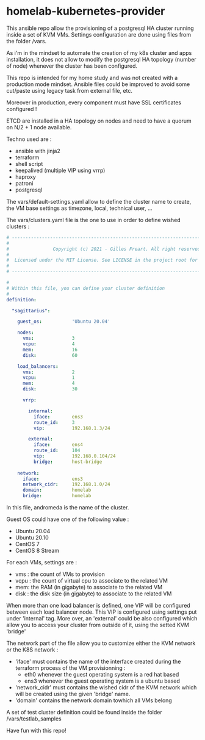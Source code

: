 # homelab-kubernetes-provider

This ansible repo allow the provisioning of a postgresql HA cluster running inside a set of KVM VMs.
Settings configuration are done using files from the folder /vars.

As i'm in the mindset to automate the creation of my k8s cluster and apps installation, it does not
allow to modify the postgresql HA topology (number of node) whenever the cluster has been configured.

This repo is intended for my home study and was not created with a production mode mindset. Ansible 
files could be improved to avoid some cut/paste using legacy task from external file, etc.

Moreover in production, every component must have SSL certificates configured ! 

ETCD are installed in a HA topology on nodes and need to have a quorum on N/2 + 1 node available.

Techno used are :
* ansible with jinja2
* terraform
* shell script
* keepalived (multiple VIP using vrrp)
* haproxy
* patroni
* postgresql

The vars/default-settings.yaml allow to define the cluster name to create, the VM base settings as timezone, local, technical user, ...

The vars/clusters.yaml file is the one to use in order to define wished clusters :

``` yaml
# ------------------------------------------------------------------------------------------ #
#                                                                                            #
#                Copyright (c) 2021 - Gilles Freart. All right reserved                      #
#                                                                                            #
#  Licensed under the MIT License. See LICENSE in the project root for license information.  #
#                                                                                            #
# ------------------------------------------------------------------------------------------ #

#
# Within this file, you can define your cluster definition
#
definition:

  "sagittarius":

    guest_os:           'Ubuntu 20.04'

    nodes:
      vms:              3
      vcpu:             4
      mem:              16
      disk:             60

    load_balancers:
      vms:              2
      vcpu:             1
      mem:              4
      disk:             30

      vrrp:

        internal:
          iface:        ens3
          route_id:     3
          vip:          192.168.1.3/24

        external:
          iface:        ens4
          route_id:     104
          vip:          192.168.0.104/24
          bridge:       host-bridge
      
    network:
      iface:            ens3
      network_cidr:     192.168.1.0/24
      domain:           homelab
      bridge:           homelab
```

In this file, andromeda is the name of the cluster.

Guest OS could have one of the following value :
* Ubuntu 20.04
* Ubuntu 20.10
* CentOS 7
* CentOS 8 Stream

For each VMs, settings are :
* vms : the count of VMs to provision
* vcpu : the count of virtual cpu to associate to the related VM
* mem: the RAM (in gigabyte) to associate to the related VM
* disk : the disk size (in gigabyte) to associate to the related VM

When more than one load balancer is defined, one VIP will be configured between each load balancer node. This VIP is configured
using settings put under 'internal' tag. More over, an 'external' could be also configured which allow you to access your cluster
from outside of it, using the setted KVM  'bridge'

The network part of the file allow you to customize either the KVM network or the K8S network :
* 'iface' must contains the name of the interface created during the terraform process of the VM provisionning :
  * eth0 whenever the guest operating system is a red hat based
  * ens3 whenever the guest operating system is a ubuntu based
* 'network_cidr' must contains the wished cidr of the KVM network which will be created using the given 'bridge' name.
* 'domain' contains the network domain towhich all VMs belong

A set of test cluster definition could be found inside the folder /vars/testlab_samples


Have fun with this repo!
